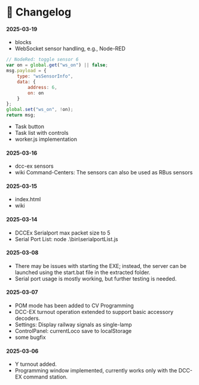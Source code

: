 # 📜 Changelog


#### 2025-03-19
* blocks
* WebSocket sensor handling, e.g., Node-RED
```js
// NodeRed: toggle sensor 6
var on = global.get("ws_on") || false;
msg.payload = {
    type: "wsSensorInfo",
    data: {
        address: 6,
        on: on
    }
};
global.set("ws_on", !on);
return msg;
```
* Task button
* Task list with controls
* worker.js implementation

#### 2025-03-16
* dcc-ex sensors
* wiki Command-Centers: The sensors can also be used as RBus sensors

#### 2025-03-15
* index.html
* wiki

#### 2025-03-14
* DCCEx Serialport max packet size to 5
* Serial Port List: node .\bin\serialportList.js

#### 2025-03-08
* There may be issues with starting the EXE; instead, the server can be launched using the start.bat file in the extracted folder.
* Serial port usage is mostly working, but further testing is needed.

#### 2025-03-07
* POM mode has been added to CV Programming
* DCC-EX turnout operation extended to support basic accessory decoders.
* Settings: Display railway signals as single-lamp
* ControlPanel: currentLoco save to localStorage
* some bugfix

#### 2025-03-06
* Y turnout added.
* Programming window implemented, currently works only with the DCC-EX command station.

